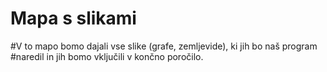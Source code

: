 # Mapa s slikami

#V to mapo bomo dajali vse slike (grafe, zemljevide), ki jih bo naš program
#naredil in jih bomo vključili v končno poročilo.


